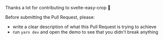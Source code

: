 Thanks a lot for contributing to svelte-easy-crop :beers:

Before submitting the Pull Request, please:

- write a clear description of what this Pull Request is trying to achieve
- run `yarn dev` and open the demo to see that you didn't break anything
